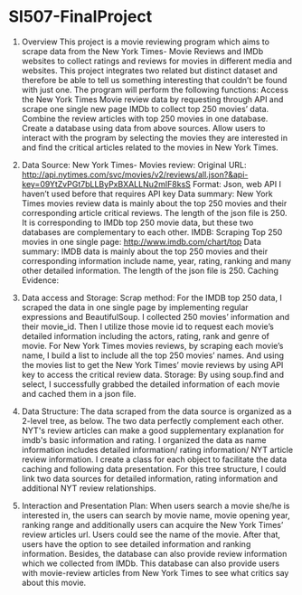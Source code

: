 # SI507-FinalProject
1. Overview
This project is a movie reviewing program which aims to scrape data from the New York Times- Movie Reviews and IMDb websites to collect ratings and reviews for movies in different media and websites. This project integrates two related but distinct dataset and therefore be able to tell us something interesting that couldn’t be found with just one.
The program will perform the following functions:
Access the New York Times Movie review data by requesting through API and scrape one single new page IMDb to collect top 250 movies’ data.
Combine the review articles with top 250 movies in one database.
Create a database using data from above sources.
Allow users to interact with the program by selecting the movies they are interested in and find the critical articles related to the movies in New York Times.

2. Data Source:
New York Times- Movies review:
Original URL: http://api.nytimes.com/svc/movies/v2/reviews/all.json?&api-key=09YtZvPGt7bLLByPxBXALLNu2mIF8ksS
Format: Json, web API I haven’t used before that requires API key
Data summary: New York Times movies review data is mainly about the top 250 movies and their corresponding article critical reviews. The length of the json file is 250. It is corresponding to IMDb top 250 movie data, but these two databases are complementary to each other.
IMDB: 
Scraping Top 250 movies in one single page: http://www.imdb.com/chart/top
Data summary: IMDB data is mainly about the top 250 movies and their corresponding information include name, year, rating, ranking and many other detailed information. The length of the json file is 250. 
Caching Evidence:
 
3. Data access and Storage:
Scrap method:
For the IMDB top 250 data, I scraped the data in one single page by implementing regular expressions and BeautifulSoup. I collected 250 movies’ information and their movie_id. Then I utilize those movie id to request each movie’s detailed information including the actors, rating, rank and genre of movie. 
For New York Times movies reviews, by scraping each movie’s name, I build a list to include all the top 250 movies’ names. And using the movies list to get the New York Times’ movie reviews by using API key to access the critical review data.
Storage:
By using soup.find and select, I successfully grabbed the detailed information of each movie and cached them in a json file.

4. Data Structure:
The data scraped from the data source is organized as a 2-level tree, as below. The two data perfectly complement each other. NYT's review articles can make a good supplementary explanation for imdb's basic information and rating. I organized the data as name information includes detailed information/ rating information/ NYT article review information. I create a class for each object to facilitate the data caching and following data presentation. For this tree structure, I could link two data sources for detailed information, rating information and additional NYT review relationships.
5. Interaction and Presentation Plan:
When users search a movie she/he is interested in, the users can search by movie name, movie opening year, ranking range and additionally users can acquire the New York Times’ review articles url. Users could see the name of the movie. After that, users have the option to see detailed information and ranking information. Besides, the database can also provide review information which we collected from IMDb. This database can also provide users with movie-review articles from New York Times to see what critics say about this movie. 


